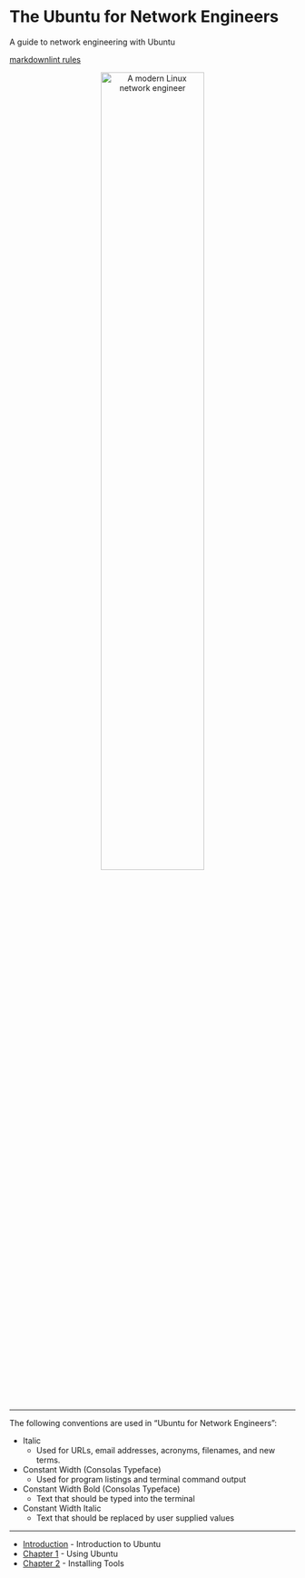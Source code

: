 # The Ubuntu for Network Engineers<!-- omit from toc -->

A guide to network engineering with Ubuntu

[markdownlint rules](https://marketplace.visualstudio.com/items?itemName=DavidAnson.vscode-markdownlint)
<p align="center" width="100%">
    <img width="60%" src="https://github.com/rikosintie/Ubuntu4NetworkEngineers/blob/main/images/penquin.jpg" alt="A modern Linux network engineer">
</p>



----------------------------------------------------------------

The following conventions are used in “Ubuntu for Network Engineers”:

* Italic
  * Used for URLs, email addresses, acronyms, filenames, and new terms.
* Constant Width (Consolas Typeface)
  * Used for program listings and terminal command output
* Constant Width Bold (Consolas Typeface)
  * Text that should be typed into the terminal
* Constant Width Italic
  * Text that should be replaced by user supplied values

----------------------------------------------------------------

* [Introduction](https://github.com/rikosintie/Ubuntu4NetworkEngineers/blob/main/docs/Introduction.md) - Introduction to Ubuntu
* [Chapter 1](https://github.com/rikosintie/Ubuntu4NetworkEngineers/blob/main/Ch01-Using-Ubuntu.md) - Using Ubuntu
* [Chapter 2](https://github.com/rikosintie/Ubuntu4NetworkEngineers/blob/main/CH02-Install-Tools.md) - Installing Tools
